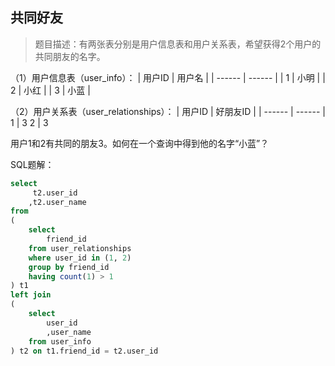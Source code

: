 ## 共同好友

> 题目描述：有两张表分别是用户信息表和用户关系表，希望获得2个用户的共同朋友的名字。

（1）用户信息表（user_info）：
| 用户ID | 用户名 |
| ------ | ------ |
| 1 | 小明 |
| 2 | 小红 |
| 3 | 小蓝 |

（2）用户关系表（user_relationships）：
| 用户ID | 好朋友ID |
| ------ | ------ |
1 | 3
2 | 3

用户1和2有共同的朋友3。如何在一个查询中得到他的名字“小蓝”？

SQL题解：
```sql
select
     t2.user_id
    ,t2.user_name
from
(
    select 
        friend_id
    from user_relationships
    where user_id in (1, 2)
    group by friend_id
    having count(1) > 1
) t1 
left join
(
    select 
        user_id
        ,user_name
    from user_info
) t2 on t1.friend_id = t2.user_id
```